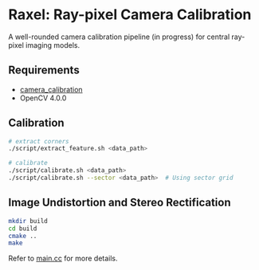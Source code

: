 # Raxel: Ray-pixel Camera Calibration

A well-rounded camera calibration pipeline (in progress)  for central ray-pixel imaging models.

## Requirements

+ [camera_calibration](https://github.com/puzzlepaint/camera_calibration)
+ OpenCV 4.0.0

## Calibration

```sh
# extract corners
./script/extract_feature.sh <data_path>

# calibrate
./script/calibrate.sh <data_path>
./script/calibrate.sh --sector <data_path>  # Using sector grid
```

## Image Undistortion and Stereo Rectification

```sh
mkdir build
cd build
cmake ..
make
```

Refer to [main.cc](./src/main.cc) for more details.
